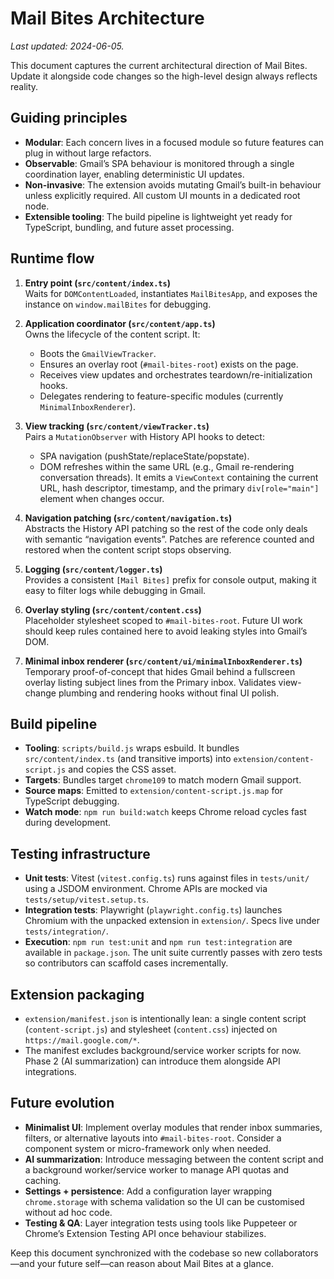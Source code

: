 # Mail Bites Architecture

_Last updated: 2024-06-05._

This document captures the current architectural direction of Mail Bites. Update it alongside code changes so the high-level design always reflects reality.

## Guiding principles
- **Modular**: Each concern lives in a focused module so future features can plug in without large refactors.
- **Observable**: Gmail’s SPA behaviour is monitored through a single coordination layer, enabling deterministic UI updates.
- **Non-invasive**: The extension avoids mutating Gmail’s built-in behaviour unless explicitly required. All custom UI mounts in a dedicated root node.
- **Extensible tooling**: The build pipeline is lightweight yet ready for TypeScript, bundling, and future asset processing.

## Runtime flow
1. **Entry point (`src/content/index.ts`)**  
   Waits for `DOMContentLoaded`, instantiates `MailBitesApp`, and exposes the instance on `window.mailBites` for debugging.
2. **Application coordinator (`src/content/app.ts`)**  
   Owns the lifecycle of the content script. It:
   - Boots the `GmailViewTracker`.
   - Ensures an overlay root (`#mail-bites-root`) exists on the page.
   - Receives view updates and orchestrates teardown/re-initialization hooks.
   - Delegates rendering to feature-specific modules (currently `MinimalInboxRenderer`).
3. **View tracking (`src/content/viewTracker.ts`)**  
   Pairs a `MutationObserver` with History API hooks to detect:
   - SPA navigation (pushState/replaceState/popstate).
   - DOM refreshes within the same URL (e.g., Gmail re-rendering conversation threads).
   It emits a `ViewContext` containing the current URL, hash descriptor, timestamp, and the primary `div[role="main"]` element when changes occur.
4. **Navigation patching (`src/content/navigation.ts`)**  
   Abstracts the History API patching so the rest of the code only deals with semantic “navigation events”. Patches are reference counted and restored when the content script stops observing.
5. **Logging (`src/content/logger.ts`)**  
   Provides a consistent `[Mail Bites]` prefix for console output, making it easy to filter logs while debugging in Gmail.
6. **Overlay styling (`src/content/content.css`)**  
   Placeholder stylesheet scoped to `#mail-bites-root`. Future UI work should keep rules contained here to avoid leaking styles into Gmail’s DOM.

7. **Minimal inbox renderer (`src/content/ui/minimalInboxRenderer.ts`)**  
   Temporary proof-of-concept that hides Gmail behind a fullscreen overlay listing subject lines from the Primary inbox. Validates view-change plumbing and rendering hooks without final UI polish.

## Build pipeline
- **Tooling**: `scripts/build.js` wraps esbuild. It bundles `src/content/index.ts` (and transitive imports) into `extension/content-script.js` and copies the CSS asset.
- **Targets**: Bundles target `chrome109` to match modern Gmail support.
- **Source maps**: Emitted to `extension/content-script.js.map` for TypeScript debugging.
- **Watch mode**: `npm run build:watch` keeps Chrome reload cycles fast during development.

## Testing infrastructure
- **Unit tests**: Vitest (`vitest.config.ts`) runs against files in `tests/unit/` using a JSDOM environment. Chrome APIs are mocked via `tests/setup/vitest.setup.ts`.
- **Integration tests**: Playwright (`playwright.config.ts`) launches Chromium with the unpacked extension in `extension/`. Specs live under `tests/integration/`.
- **Execution**: `npm run test:unit` and `npm run test:integration` are available in `package.json`. The unit suite currently passes with zero tests so contributors can scaffold cases incrementally.

## Extension packaging
- `extension/manifest.json` is intentionally lean: a single content script (`content-script.js`) and stylesheet (`content.css`) injected on `https://mail.google.com/*`.
- The manifest excludes background/service worker scripts for now. Phase 2 (AI summarization) can introduce them alongside API integrations.

## Future evolution
- **Minimalist UI**: Implement overlay modules that render inbox summaries, filters, or alternative layouts into `#mail-bites-root`. Consider a component system or micro-framework only when needed.
- **AI summarization**: Introduce messaging between the content script and a background worker/service worker to manage API quotas and caching.
- **Settings + persistence**: Add a configuration layer wrapping `chrome.storage` with schema validation so the UI can be customised without ad hoc code.
- **Testing & QA**: Layer integration tests using tools like Puppeteer or Chrome’s Extension Testing API once behaviour stabilizes.

Keep this document synchronized with the codebase so new collaborators—and your future self—can reason about Mail Bites at a glance.
